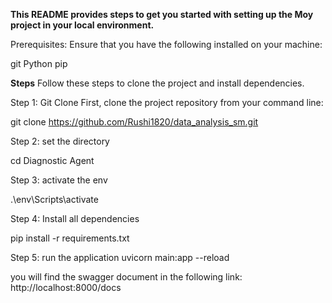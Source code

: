 **This README provides steps to get you started with setting up the Moy project in your local environment.**

Prerequisites:
Ensure that you have the following installed on your machine:

git
Python
pip

**Steps**
Follow these steps to clone the project and install dependencies.

Step 1: Git Clone
First, clone the project repository from your command line:

git clone https://github.com/Rushi1820/data_analysis_sm.git

Step 2: set the directory

cd Diagnostic Agent

Step 3: activate the env

.\env\Scripts\activate

Step 4: Install all dependencies

pip install -r requirements.txt

Step 5: run the application
uvicorn main:app --reload 

you will find the swagger document in the following link:
http://localhost:8000/docs



